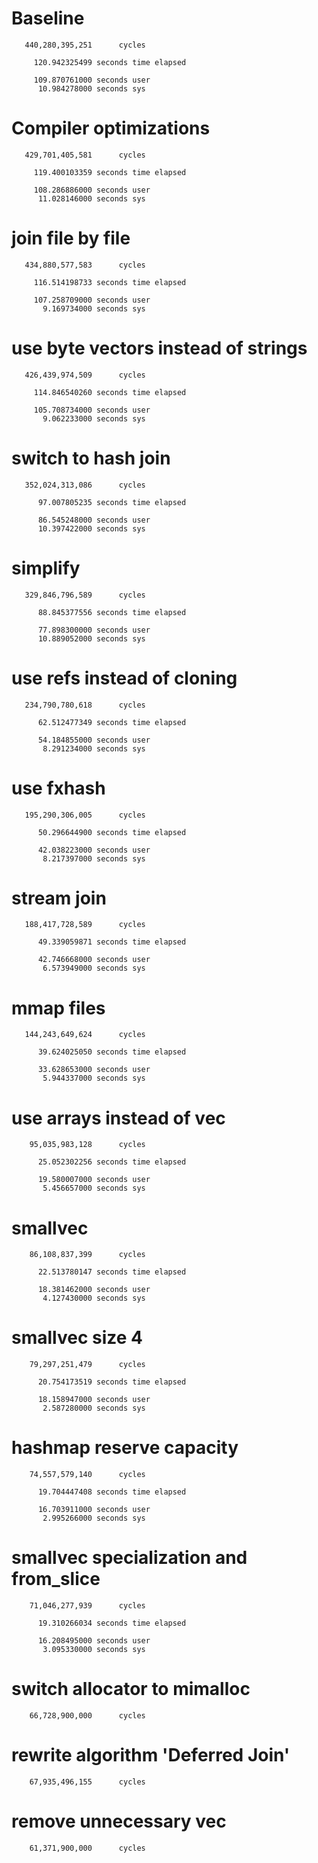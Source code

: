 # Baseline

```
   440,280,395,251      cycles

     120.942325499 seconds time elapsed

     109.870761000 seconds user
      10.984278000 seconds sys
```

# Compiler optimizations

```
   429,701,405,581      cycles

     119.400103359 seconds time elapsed

     108.286886000 seconds user
      11.028146000 seconds sys
```

# join file by file

```
   434,880,577,583      cycles

     116.514198733 seconds time elapsed

     107.258709000 seconds user
       9.169734000 seconds sys
```

# use byte vectors instead of strings

```
   426,439,974,509      cycles

     114.846540260 seconds time elapsed

     105.708734000 seconds user
       9.062233000 seconds sys
```

# switch to hash join

```
   352,024,313,086      cycles

      97.007805235 seconds time elapsed

      86.545248000 seconds user
      10.397422000 seconds sys
```

# simplify

```
   329,846,796,589      cycles

      88.845377556 seconds time elapsed

      77.898300000 seconds user
      10.889052000 seconds sys
```

# use refs instead of cloning

```
   234,790,780,618      cycles

      62.512477349 seconds time elapsed

      54.184855000 seconds user
       8.291234000 seconds sys
```

# use fxhash

```
   195,290,306,005      cycles

      50.296644900 seconds time elapsed

      42.038223000 seconds user
       8.217397000 seconds sys
```

# stream join

```
   188,417,728,589      cycles

      49.339059871 seconds time elapsed

      42.746668000 seconds user
       6.573949000 seconds sys
```

# mmap files

```
   144,243,649,624      cycles

      39.624025050 seconds time elapsed

      33.628653000 seconds user
       5.944337000 seconds sys
```

# use arrays instead of vec

```
    95,035,983,128      cycles

      25.052302256 seconds time elapsed

      19.580007000 seconds user
       5.456657000 seconds sys
```

# smallvec

```
    86,108,837,399      cycles

      22.513780147 seconds time elapsed

      18.381462000 seconds user
       4.127430000 seconds sys
```

# smallvec size 4

```
    79,297,251,479      cycles

      20.754173519 seconds time elapsed

      18.158947000 seconds user
       2.587280000 seconds sys
```

# hashmap reserve capacity

```
    74,557,579,140      cycles

      19.704447408 seconds time elapsed

      16.703911000 seconds user
       2.995266000 seconds sys
```

# smallvec specialization and from_slice

```
    71,046,277,939      cycles

      19.310266034 seconds time elapsed

      16.208495000 seconds user
       3.095330000 seconds sys
```

# switch allocator to mimalloc

```
    66,728,900,000      cycles
```

# rewrite algorithm 'Deferred Join'

```
    67,935,496,155      cycles
```

# remove unnecessary vec

```
    61,371,900,000      cycles
```
